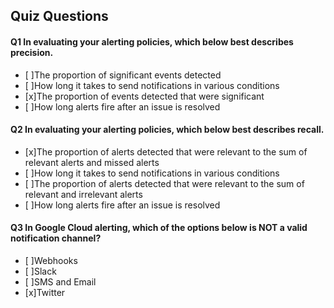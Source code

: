 ## Quiz Questions

#### Q1 In evaluating your alerting policies, which below best describes precision.

- [ ]The proportion of significant events detected
- [ ]How long it takes to send notifications in various conditions
- [x]The proportion of events detected that were significant
- [ ]How long alerts fire after an issue is resolved

#### Q2 In evaluating your alerting policies, which below best describes recall.

- [x]The proportion of alerts detected that were relevant to the sum of relevant alerts and missed alerts
- [ ]How long it takes to send notifications in various conditions
- [ ]The proportion of alerts detected that were relevant to the sum of relevant and irrelevant alerts
- [ ]How long alerts fire after an issue is resolved

#### Q3 In Google Cloud alerting, which of the options below is NOT a valid notification channel?

- [ ]Webhooks
- [ ]Slack
- [ ]SMS and Email
- [x]Twitter
